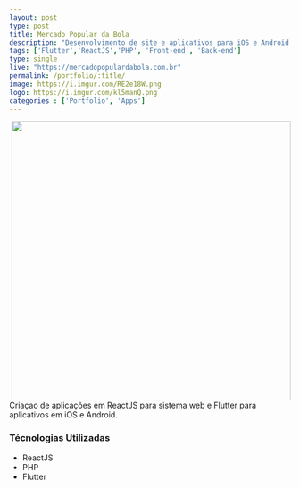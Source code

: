 ```yaml
---
layout: post
type: post
title: Mercado Popular da Bola
description: "Desenvolvimento de site e aplicativos para iOS e Android. Projeto focado no desenvolvimento."
tags: ['Flutter','ReactJS','PHP', 'Front-end', 'Back-end']
type: single
live: "https://mercadopopulardabola.com.br"
permalink: /portfolio/:title/
image: https://i.imgur.com/RE2e18W.png
logo: https://i.imgur.com/kl5manQ.png
categories : ['Portfolio', 'Apps']
---
```


<img align="right" height="500" src="https://i.imgur.com/UnL0Lh9.png">

Criaçao de aplicações em ReactJS para sistema web e Flutter para aplicativos em iOS e Android.

### Técnologias Utilizadas

- ReactJS
- PHP
- Flutter
